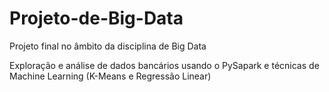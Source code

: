 # Projeto-de-Big-Data
Projeto final no âmbito da disciplina de Big Data

Exploração e análise de dados bancários usando o PySapark e técnicas de Machine Learning (K-Means e Regressão Linear)
